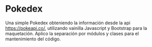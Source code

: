 # Pokedex
Una simple Pokedex obteniendo la información desde la api https://pokeapi.co/, utilizando vainilla Javascript y Bootstrap para la maquetación.
Aplico la separación por módulos y clases para el mantenimiento del código.
